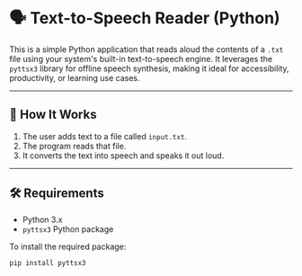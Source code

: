 # 🗣️ Text-to-Speech Reader (Python)

This is a simple Python application that reads aloud the contents of a `.txt` file using your system's built-in text-to-speech engine. It leverages the `pyttsx3` library for offline speech synthesis, making it ideal for accessibility, productivity, or learning use cases.

---

## 📂 How It Works

1. The user adds text to a file called `input.txt`.
2. The program reads that file.
3. It converts the text into speech and speaks it out loud.

---
## 🛠️ Requirements

- Python 3.x
- `pyttsx3` Python package

To install the required package:

```bash
pip install pyttsx3
